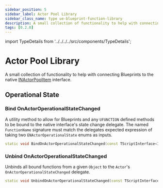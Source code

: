 ```yaml
---
sidebar_position: 5
sidebar_label: Actor Pool Library
sidebar_class_name: type ue-blueprint-function-library
description: A small collection of functionality to help with connecting Blueprints to the native INActorPoolItem interface.
tags: [0.2.0]
---
```


import TypeDetails from '../../../../src/components/TypeDetails';

# Actor Pool Library

<TypeDetails icon="ue-blueprint-function-library" base="UBlueprintFunctionLibrary" type="UNActorPoolLibrary" typeExtra="" headerFile="NexusActorPools/Public/NActorPoolLibrary.h" />

A small collection of functionality to help with connecting Blueprints to the native [INActorPoolItem](actor-pool-item.md) interface.

## Operational State

### Bind OnActorOperationalStateChanged

A utility method to allow for Blueprints and any `UFUNCTION` defined methods to be bound to the native interface's state change delegate. The named `FunctionName` signature must match the delegates expected expression of taking two `ENActorOperationalState` enums as inputs.

```cpp
static void BindOnActorOperationalStateChanged(const TScriptInterface<INActorPoolItem> Actor, UObject* Object, const FName FunctionName)
```


### Unbind OnActorOperationalStateChanged

Unbinds all bound functions from a given `Object` to the `Actor`'s `OnActorOperationalStateChanged` delegate.

```cpp
static void UnbindOnActorOperationalStateChanged(const TScriptInterface<INActorPoolItem> Actor, UObject* Object)
```